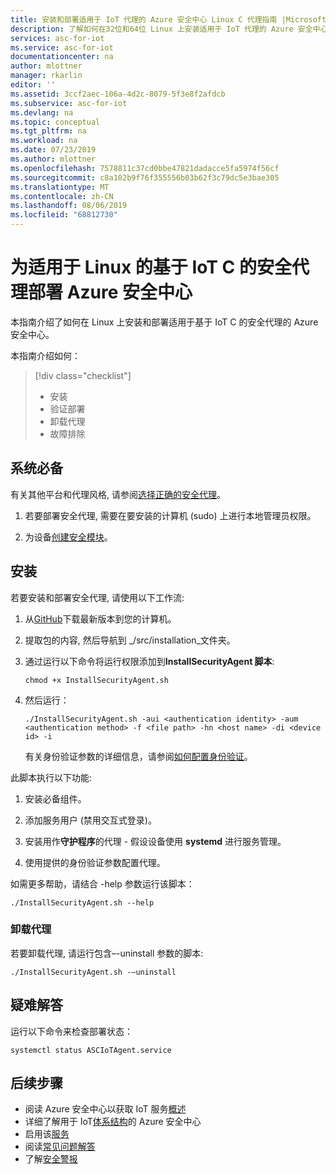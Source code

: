 ```yaml
---
title: 安装和部署适用于 IoT 代理的 Azure 安全中心 Linux C 代理指南 |Microsoft Docs
description: 了解如何在32位和64位 Linux 上安装适用于 IoT 代理的 Azure 安全中心。
services: asc-for-iot
ms.service: asc-for-iot
documentationcenter: na
author: mlottner
manager: rkarlin
editor: ''
ms.assetid: 3ccf2aec-106a-4d2c-8079-5f3e8f2afdcb
ms.subservice: asc-for-iot
ms.devlang: na
ms.topic: conceptual
ms.tgt_pltfrm: na
ms.workload: na
ms.date: 07/23/2019
ms.author: mlottner
ms.openlocfilehash: 7578811c37cd0bbe47821dadacce5fa5974f56cf
ms.sourcegitcommit: c8a102b9f76f355556b03b62f3c79dc5e3bae305
ms.translationtype: MT
ms.contentlocale: zh-CN
ms.lasthandoff: 08/06/2019
ms.locfileid: "68812730"
---
```

# <a name="deploy-azure-security-center-for-iot-c-based-security-agent-for-linux"></a>为适用于 Linux 的基于 IoT C 的安全代理部署 Azure 安全中心

本指南介绍了如何在 Linux 上安装和部署适用于基于 IoT C 的安全代理的 Azure 安全中心。

本指南介绍如何： 
> [!div class="checklist"]
> * 安装
> * 验证部署
> * 卸载代理
> * 故障排除 

## <a name="prerequisites"></a>系统必备

有关其他平台和代理风格, 请参阅[选择正确的安全代理](how-to-deploy-agent.md)。

1. 若要部署安全代理, 需要在要安装的计算机 (sudo) 上进行本地管理员权限。

1. 为设备[创建安全模块](quickstart-create-security-twin.md)。

## <a name="installation"></a>安装 

若要安装和部署安全代理, 请使用以下工作流:


1. 从[GitHub](https://aka.ms/iot-security-github-c)下载最新版本到您的计算机。

1. 提取包的内容, 然后导航到 _/src/installation_文件夹。

1. 通过运行以下命令将运行权限添加到**InstallSecurityAgent 脚本**:
    
   ```
   chmod +x InstallSecurityAgent.sh
   ```

1. 然后运行： 

   ```
   ./InstallSecurityAgent.sh -aui <authentication identity> -aum <authentication method> -f <file path> -hn <host name> -di <device id> -i
   ```
   
   有关身份验证参数的详细信息，请参阅[如何配置身份验证](concept-security-agent-authentication-methods.md)。

此脚本执行以下功能:

1. 安装必备组件。

2. 添加服务用户 (禁用交互式登录)。

3. 安装用作**守护程序**的代理 - 假设设备使用 **systemd** 进行服务管理。

4. 使用提供的身份验证参数配置代理。 

如需更多帮助，请结合 -help 参数运行该脚本： 
    
    ./InstallSecurityAgent.sh --help

### <a name="uninstall-the-agent"></a>卸载代理

若要卸载代理, 请运行包含–-uninstall 参数的脚本:

    ./InstallSecurityAgent.sh -–uninstall

## <a name="troubleshooting"></a>疑难解答
运行以下命令来检查部署状态：

    systemctl status ASCIoTAgent.service


## <a name="next-steps"></a>后续步骤
- 阅读 Azure 安全中心以获取 IoT 服务[概述](overview.md)
- 详细了解用于 IoT[体系结构](architecture.md)的 Azure 安全中心
- 启用该[服务](quickstart-onboard-iot-hub.md)
- 阅读[常见问题解答](resources-frequently-asked-questions.md)
- 了解[安全警报](concept-security-alerts.md)
